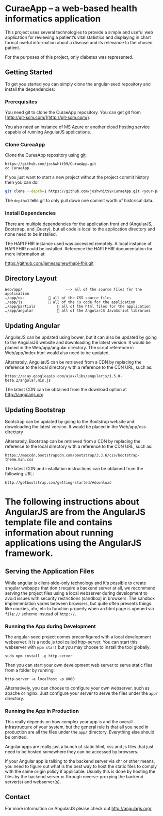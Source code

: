 # CuraeApp – a web-based health informatics application

This project uses several technologies to provide a simple and useful web application for reviewing a patient’s vital statistics and displaying in chart format useful information about a disease and its relevance to the chosen patient.

For the purposes of this project, only diabetes was represented.


## Getting Started

To get you started you can simply clone the angular-seed repository and install the dependencies:

### Prerequisites

You need git to clone the CuraeApp repository. You can get git from
[http://git-scm.com/](http://git-scm.com/).

You also need an instance of MS Azure or another cloud hosting service capable of running AngularJS applications.


### Clone CureaApp

Clone the CureaApp repository using [git][git]:

```
https://github.com/joshwhit99/CuraeApp.git
cd CuraeApp
```

If you just want to start a new project without the project commit history then you can do:

```bash
git clone --depth=1 https://github.com/joshwhit99/CuraeApp.git <your-project-name>
```

The `depth=1` tells git to only pull down one commit worth of historical data.

### Install Dependencies

There are multiple dependencies for the application front end (AngularJS, Bootstrap, and jQuery), but all code is local to the application directory and none need to be installed.

The HAPI FHIR instance used was accessed remotely. A local instance of HAPI FHIR could be installed. Reference the HAPI FHIR documentation for more information at: 

https://github.com/jamesagnew/hapi-fhir.git

## Directory Layout

```
Web/app/                    --> all of the source files for the application
…/app/css			 all of the CSS source files
…/app/js			 all of the js code for the application
…/app/partials			 all of the html files for the application
…/app/angular			 all of the AngularJS JavaScript libraries 
```

## Updating Angular

AngularJS can be updated using bower, but it can also be updated by going to the AngularJS website and downloading the latest version. It would be placed in the Web/app/angular directory. The script reference in Web/app/index.html would also need to be updated.

Alternately, AngularJS can be retrieved from a CDN by replacing the reference to the local directory with a reference to the CDN URL, such as:

```
https://ajax.googleapis.com/ajax/libs/angularjs/1.5.0-beta.2/angular.min.js
```

The latest CDN can be obtained from the download option at http://angularjs.org 

## Updating Bootstrap

Bootstrap can be updated by going to the Bootstrap website and downloading the latest version. It would be placed in the Web/app/css directory

Alternately, Bootstrap can be retrieved from a CDN by replacing the reference to the local directory with a reference to the CDN URL, such as:

```
https://maxcdn.bootstrapcdn.com/bootstrap/3.3.6/css/bootstrap-theme.min.css 
```

The latest CDN and installation instructions can be obtained from the following URL:

```
http://getbootstrap.com/getting-started/#download
```

# The following instructions about AngularJS are from the AngularJS template file and contains information about running applications using the AngularJS framework.

## Serving the Application Files

While angular is client-side-only technology and it's possible to create angular webapps that
don't require a backend server at all, we recommend serving the project files using a local
webserver during development to avoid issues with security restrictions (sandbox) in browsers. The
sandbox implementation varies between browsers, but quite often prevents things like cookies, xhr,
etc to function properly when an html page is opened via `file://` scheme instead of `http://`.


### Running the App during Development

The angular-seed project comes preconfigured with a local development webserver.  It is a node.js
tool called [http-server][http-server].  You can start this webserver with `npm start` but you may choose to
install the tool globally:

```
sudo npm install -g http-server
```

Then you can start your own development web server to serve static files from a folder by running:

```
http-server -a localhost -p 8000
```

Alternatively, you can choose to configure your own webserver, such as apache or nginx. Just configure your server to serve the files under the `app/` directory.


### Running the App in Production

This really depends on how complex your app is and the overall infrastructure of your system, but the general rule is that all you need in production are all the files under the `app/` directory. Everything else should be omitted.

Angular apps are really just a bunch of static html, css and js files that just need to be hosted somewhere they can be accessed by browsers.

If your Angular app is talking to the backend server via xhr or other means, you need to figure out what is the best way to host the static files to comply with the same origin policy if applicable. Usually this is done by hosting the files by the backend server or through reverse-proxying the backend server(s) and webserver(s).




## Contact

For more information on AngularJS please check out http://angularjs.org/

[git]: http://git-scm.com/
[bower]: http://bower.io
[npm]: https://www.npmjs.org/
[node]: http://nodejs.org
[protractor]: https://github.com/angular/protractor
[jasmine]: http://jasmine.github.io
[karma]: http://karma-runner.github.io
[travis]: https://travis-ci.org/
[http-server]: https://github.com/nodeapps/http-server

